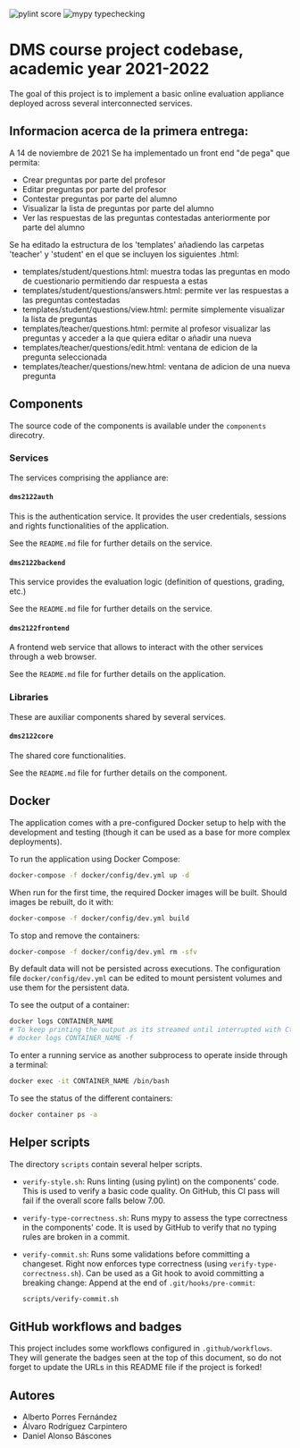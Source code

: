 ![pylint score](https://github.com/Alvaro9rc/practica-dms-2021-2022/workflows/pylint%20score/badge.svg)
![mypy typechecking](https://github.com/Alvaro9rc/practica-dms-2021-2022/workflows/mypy%20typechecking/badge.svg) 

# DMS course project codebase, academic year 2021-2022

The goal of this project is to implement a basic online evaluation appliance deployed across several interconnected services.

## Informacion acerca de la primera entrega:
A 14 de noviembre de 2021
Se ha implementado un front end "de pega" que permita:
  - Crear preguntas por parte del profesor
  - Editar preguntas por parte del profesor
  - Contestar preguntas por parte del alumno
  - Visualizar la lista de preguntas por parte del alumno
  - Ver las respuestas de las preguntas contestadas anteriormente por parte del alumno

Se ha editado la estructura de los 'templates' añadiendo las carpetas 'teacher' y 'student' en el que se incluyen los siguientes .html:
  - templates/student/questions.html: muestra todas las preguntas en modo de cuestionario permitiendo dar respuesta a estas
  - templates/student/questions/answers.html: permite ver las respuestas a las preguntas contestadas
  - templates/student/questions/view.html: permite simplemente visualizar la lista de preguntas 
  - templates/teacher/questions.html: permite al profesor visualizar las preguntas y acceder a la que quiera editar o añadir una nueva
  - templates/teacher/questions/edit.html: ventana de edicion de la pregunta seleccionada
  - templates/teacher/questions/new.html: ventana de adicion de una nueva pregunta 
## Components

The source code of the components is available under the `components` direcotry.

### Services

The services comprising the appliance are:

#### `dms2122auth`

This is the authentication service. It provides the user credentials, sessions and rights functionalities of the application.

See the `README.md` file for further details on the service.

#### `dms2122backend`

This service provides the evaluation logic (definition of questions, grading, etc.)

See the `README.md` file for further details on the service.

#### `dms2122frontend`

A frontend web service that allows to interact with the other services through a web browser.

See the `README.md` file for further details on the application.

### Libraries

These are auxiliar components shared by several services.

#### `dms2122core`

The shared core functionalities.

See the `README.md` file for further details on the component.

## Docker

The application comes with a pre-configured Docker setup to help with the development and testing (though it can be used as a base for more complex deployments).

To run the application using Docker Compose:

```bash
docker-compose -f docker/config/dev.yml up -d
```

When run for the first time, the required Docker images will be built. Should images be rebuilt, do it with:

```bash
docker-compose -f docker/config/dev.yml build
```

To stop and remove the containers:

```bash
docker-compose -f docker/config/dev.yml rm -sfv
```

By default data will not be persisted across executions. The configuration file `docker/config/dev.yml` can be edited to mount persistent volumes and use them for the persistent data.

To see the output of a container:

```bash
docker logs CONTAINER_NAME
# To keep printing the output as its streamed until interrupted with Ctrl+C:
# docker logs CONTAINER_NAME -f
```

To enter a running service as another subprocess to operate inside through a terminal:

```bash
docker exec -it CONTAINER_NAME /bin/bash
```

To see the status of the different containers:

```bash
docker container ps -a
```

## Helper scripts

The directory `scripts` contain several helper scripts.

- `verify-style.sh`: Runs linting (using pylint) on the components' code. This is used to verify a basic code quality. On GitHub, this CI pass will fail if the overall score falls below 7.00.
- `verify-type-correctness.sh`: Runs mypy to assess the type correctness in the components' code. It is used by GitHub to verify that no typing rules are broken in a commit.
- `verify-commit.sh`: Runs some validations before committing a changeset. Right now enforces type correctness (using `verify-type-correctness.sh`). Can be used as a Git hook to avoid committing a breaking change:
  Append at the end of `.git/hooks/pre-commit`:

  ```bash
  scripts/verify-commit.sh
  ```

## GitHub workflows and badges

This project includes some workflows configured in `.github/workflows`. They will generate the badges seen at the top of this document, so do not forget to update the URLs in this README file if the project is forked!


## Autores 

- Alberto Porres Fernández
- Álvaro Rodríguez Carpintero
- Daniel Alonso Báscones
